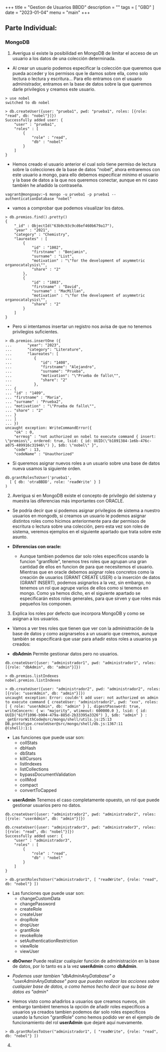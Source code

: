 +++
title = "Gestion de Usuarios BBDD"
description = ""
tags = [
    "GBD"
]
date = "2023-01-04"
menu = "main"
+++

## Parte Individual:

### MongoDB

1. Averigua si existe la posibilidad en MongoDB de limitar el acceso de un usuario a los datos de una colección determinada.

* Al crear un usuario podemos especificar la colección que queremos que pueda acceder y los permisos que le damos sobre ella, como solo lectura o lectura y escritura... Para ello entramos con el usuario administrador, entramos en la base de datos sobre la que queremos darle privilegios y creamos este usuario.

~~~
> use nobel
switched to db nobel

> db.createUser({user: "prueba1", pwd: "prueba1", roles: [{role: "read", db: "nobel"}]})
Successfully added user: {
	"user" : "prueba1",
	"roles" : [
		{
			"role" : "read",
			"db" : "nobel"
		}
	]
}
~~~

* Hemos creado el usuario anterior el cual solo tiene permiso de lectura sobre la colecciones de la base de datos "nobel", ahora entraremos con este usuario a mongo, para ello debemos especificar mínimo el usuario y la base de datos a la que nos queremos conectar, aunque en mi caso también he añadido la contraseña.

~~~
vagrant@mongoagv:~$ mongo -u prueba1 -p prueba1 --authenticationDatabase "nobel"
~~~

* vamos a comprobar que podemos visualizar los datos.

~~~
> db.premios.find().pretty()
{
	"_id" : ObjectId("63b9c93c9cd6ef460b679a17"),
	"year" : "2021",
	"category" : "Chemistry",
	"laureates" : [
		{
			"id" : "1002",
			"firstname" : "Benjamin",
			"surname" : "List",
			"motivation" : "\"for the development of asymmetric organocatalysis\"",
			"share" : "2"
		},
		{
			"id" : "1003",
			"firstname" : "David",
			"surname" : "MacMillan",
			"motivation" : "\"for the development of asymmetric organocatalysis\"",
			"share" : "2"
		}
	]
}
~~~

* Pero si intentamos insertar un registro nos avisa de que no tenemos privilegios suficientes.

~~~
> db.premios.insertOne ({
...       "year": "2023",
...       "category": "Literature",
...       "laureates": [
...          {
...             "id": "1408",
...             "firstname": "Alejandro",
...             "surname": "Prueba",
...             "motivation": "\"Prueba de fallo\"",
...             "share": "2"
...          },
... {
... "id" : "1409",
... "firstname" : "Maria",
... "surname" : "Prueba2",
... "motivation" : "\"Prueba de fallo\"",
... "share" : "2"
... }
... ]
... })
uncaught exception: WriteCommandError({
	"ok" : 0,
	"errmsg" : "not authorized on nobel to execute command { insert: \"premios\", ordered: true, lsid: { id: UUID(\"b1891384-1e6b-476c-a075-489916c31946\") }, $db: \"nobel\" }",
	"code" : 13,
	"codeName" : "Unauthorized"
~~~

* Si queremos asignar nuevos roles a un usuario sobre una base de datos nueva usamos la siguiente orden.

~~~
db.grantRolesToUser('prueba1', 
  [ { db: 'otraBBDD', role: 'readWrite' } ]
)
~~~

2. Averigua si en MongoDB existe el concepto de privilegio del sistema y muestra las diferencias más importantes con ORACLE.

* Se podría decir que si podemos asignar privilegios de sistema a nuestro usuarios en mongodb, si creamos un usuario le podemos asignar distintos roles como hicimos anteriormente para dar permisos de escritura o lectura sobre una colección, pero esta vez son roles de sistema, veremos ejemplos en el siguiente apartado que trata sobre este asunto.


* **Diferencias con oracle:**
  * Aunque tambien podemos dar solo roles especificos usando la funcion "grantRole", tenemos tres roles que agrupan una gran cantidad de ellos en funcion de para que necesitemos el usuario. Mientras que en oracle debemos asignar roles concretos como la creación de usuarios (GRANT CREATE USER) o la inserción de datos (GRANT INSERT), podemos asignarlos a la vez, sin embargo, no tenemos un rol que agrupe varios de ellos como si tenemos en mongo. Como ya hemos dicho, en el siguiente apartado se especificarán estos roles generales, para que sirven y que roles más pequeños los componen.

3. Explica los roles por defecto que incorpora MongoDB y como se asignan a los usuarios.

+ Vamos a ver tres roles que tienen que ver con la administración de la base de datos y como asignarselos a un usuario que creemos, aunque también se especificará que usar para añadir estos roles a usuarios ya creados:
  
+ **dbAdmin** Permite gestionar datos pero no usuarios.

~~~
db.createUser({user: "administrador1", pwd: "administrador1", roles: [{role: "dbAdmin", db: "admin"}]})
~~~

~~~
> db.premios.listIndexes
nobel.premios.listIndexes

> db.createUser({user: "administrador2", pwd: "administrador2", roles: [{role: "userAdmin", db: "admin"}]})
uncaught exception: Error: couldn't add user: not authorized on admin to execute command { createUser: "administrador2", pwd: "xxx", roles: [ { role: "userAdmin", db: "admin" } ], digestPassword: true, writeConcern: { w: "majority", wtimeout: 600000.0 }, lsid: { id: UUID("61ff1096-b904-479a-885d-2b33395a3326") }, $db: "admin" } :
_getErrorWithCode@src/mongo/shell/utils.js:25:13
DB.prototype.createUser@src/mongo/shell/db.js:1367:11
@(shell):1:1
~~~

* Las funciones que puede usar son:
  *  collStats 
  *  dbHash 
  *  dbStats 
  *  killCursors 
  *  listIndexes 
  *  listCollections 
  *  bypassDocumentValidation 
  *  collMod 
  *  compact 
  *  convertToCapped


+ **userAdmin** Tenemos el caso completamente opuesto, un rol que puede gestionar usuarios pero no datos.

~~~
db.createUser({user: "administrador2", pwd: "administrador2", roles: [{role: "userAdmin", db: "admin"}]})
~~~

~~~
db.createUser({user: "administrador3", pwd: "administrador3", roles: [{role: "read", db: "nobel"}]})
Successfully added user: {
	"user" : "administrador3",
	"roles" : [
		{
			"role" : "read",
			"db" : "nobel"
		}
	]
}

> db.grantRolesToUser("administrador1", [ "readWrite", {role: "read", db: "nobel"} ])
~~~

* Las funciones que puede usar son:
  *  changeCustomData 
  *  changePassword 
  *  createRole 
  *  createUser 
  *  dropRole 
  *  dropUser 
  *  grantRole 
  *  revokeRole 
  *  setAuthenticationRestriction 
  *  viewRole 
  *  viewUser

+ **dbOwner** Puede realizar cualquier función de administración en la base de datos, por lo tanto es a la vez **userAdmin** como **dbAdmin**.

* *Podemos usar tambien "dbAdminAnyDatabase" o "userAdminAnyDatabase" para que puedan realizar las acciones sobre cualquier base de datos, o como hemos hecho decir que su base de datos es "admin"*

* Hemos visto como añadirlos a usuarios que creamos nuevos, sin embargo tambiént tenemos la opción de añadir roles especificos a usuarios ya creados tambien podemos dar solo roles especificos usando la funcion "grantRole" como hemos podido ver en el ejemplo de funcionamiento del rol **userAdmin** que dejaré aquí nuevamente.

~~~
> db.grantRolesToUser("administrador1", [ "readWrite", {role: "read", db: "nobel"} ])
~~~

4. 